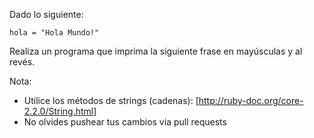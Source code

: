 Dado lo siguiente:

`hola = "Hola Mundo!"`

Realiza un programa que imprima la siguiente frase en mayúsculas y al revés.

Nota:

* Utilice los métodos de strings (cadenas): [http://ruby-doc.org/core-2.2.0/String.html]
* No olvides pushear tus cambios via pull requests
